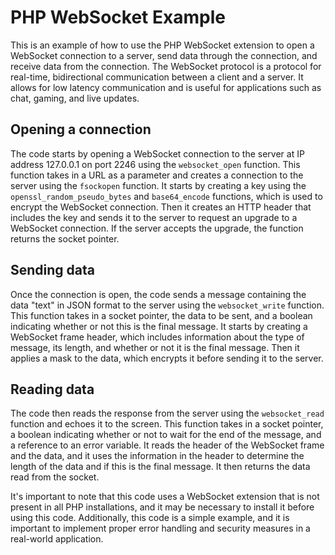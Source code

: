 # PHP WebSocket Example

This is an example of how to use the PHP WebSocket extension to open a WebSocket connection to a server, send data through the connection, and receive data from the connection. The WebSocket protocol is a protocol for real-time, bidirectional communication between a client and a server. It allows for low latency communication and is useful for applications such as chat, gaming, and live updates.

## Opening a connection
The code starts by opening a WebSocket connection to the server at IP address 127.0.0.1 on port 2246 using the `websocket_open` function. This function takes in a URL as a parameter and creates a connection to the server using the `fsockopen` function. It starts by creating a key using the `openssl_random_pseudo_bytes` and `base64_encode` functions, which is used to encrypt the WebSocket connection. Then it creates an HTTP header that includes the key and sends it to the server to request an upgrade to a WebSocket connection. If the server accepts the upgrade, the function returns the socket pointer.

## Sending data
Once the connection is open, the code sends a message containing the data "text" in JSON format to the server using the `websocket_write` function. This function takes in a socket pointer, the data to be sent, and a boolean indicating whether or not this is the final message. It starts by creating a WebSocket frame header, which includes information about the type of message, its length, and whether or not it is the final message. Then it applies a mask to the data, which encrypts it before sending it to the server.

## Reading data
The code then reads the response from the server using the `websocket_read` function and echoes it to the screen. This function takes in a socket pointer, a boolean indicating whether or not to wait for the end of the message, and a reference to an error variable. It reads the header of the WebSocket frame and the data, and it uses the information in the header to determine the length of the data and if this is the final message. It then returns the data read from the socket.

It's important to note that this code uses a WebSocket extension that is not present in all PHP installations, and it may be necessary to install it before using this code. Additionally, this code is a simple example, and it is important to implement proper error handling and security measures in a real-world application.
